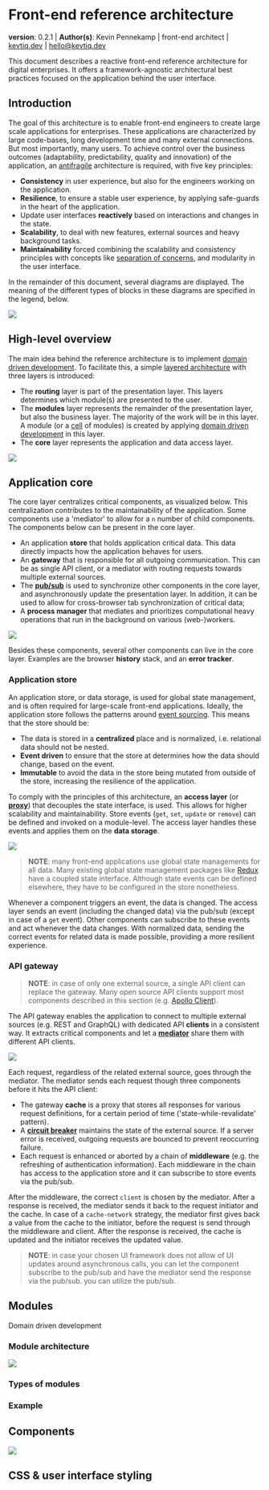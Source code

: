 # Front-end reference architecture

**version**: 0.2.1 | **Author(s)**: Kevin Pennekamp | front-end architect | [kevtiq.dev](https://kevtiq.dev) | <hello@kevtiq.dev>

This document describes a reactive front-end reference architecture for digital enterprises. It offers a framework-agnostic architectural best practices focused on the application behind the user interface.

## Introduction

The goal of this architecture is to enable front-end engineers to create large scale applications for enterprises. These applications are characterized by large code-bases, long development time and many external connections. But most importantly, many users. To achieve control over the business outcomes (adaptability, predictability, quality and innovation) of the application, an [antifragile](https://www.sciencedirect.com/science/article/pii/S1877050916302290) architecture is required, with five key principles:

- **Consistency** in user experience, but also for the engineers working on the application.
- **Resilience**, to ensure a stable user experience, by applying safe-guards in the heart of the application.
- Update user interfaces **reactively** based on interactions and changes in the state.
- **Scalability**, to deal with new features, external sources and heavy background tasks.
- **Maintainability** forced combining the scalability and consistency principles with concepts like [separation of concerns](https://en.wikipedia.org/wiki/Separation_of_concerns), and modularity in the user interface.

In the remainder of this document, several diagrams are displayed. The meaning of the different types of blocks in these diagrams are specified in the legend, below.

![](images/architecture-legend.png)

## High-level overview

The main idea behind the reference architecture is to implement [domain driven development](https://martinfowler.com/bliki/BoundedContext.html). To facilitate this, a simple [layered architecture](https://en.wikipedia.org/wiki/Multitier_architecture) with three layers is introduced:

- The **routing** layer is part of the presentation layer. This layers determines which module(s) are presented to the user.
- The **modules** layer represents the remainder of the presentation layer, but also the business layer. The majority of the work will be in this layer. A module (or a [cell](https://github.com/wso2/reference-architecture/blob/master/reference-architecture-cell-based.md) of modules) is created by applying [domain driven development](https://martinfowler.com/bliki/BoundedContext.html) in this layer.
- The **core** layer represents the application and data access layer.

![](images/architecture-high-level.png)

## Application core

The core layer centralizes critical components, as visualized below. This centralization contributes to the maintainability of the application. Some components use a 'mediator' to allow for a `n` number of child components. The components below can be present in the core layer.

- An application **store** that holds application critical data. This data directly impacts how the application behaves for users.
- An **gateway** that is responsible for all outgoing communication. This can be as single API client, or a mediator with routing requests towards multiple external sources.
- The **[pub/sub](https://en.wikipedia.org/wiki/Publish%E2%80%93subscribe_pattern)** is used to synchronize other components in the core layer, and asynchronously update the presentation layer. In addition, it can be used to allow for cross-browser tab synchronization of critical data;
- A **process manager** that mediates and prioritizes computational heavy operations that run in the background on various (web-)workers.

![](images/architecture-core.png)

Besides these components, several other components can live in the core layer. Examples are the browser **history** stack, and an **error tracker**.

### Application store

An application store, or data storage, is used for global state management, and is often required for large-scale front-end applications. Ideally, the application store follows the patterns around [event sourcing](https://martinfowler.com/eaaDev/EventSourcing.html). This means that the store should be:

- The data is stored in a **centralized** place and is normalized, i.e. relational data should not be nested.
- **Event driven** to ensure that the store at determines how the data should change, based on the event.
- **Immutable** to avoid the data in the store being mutated from outside of the store, increasing the resilience of the application.

To comply with the principles of this architecture, an **access layer** (or [**proxy**](https://en.wikipedia.org/wiki/Proxy_pattern)) that decouples the state interface, is used. This allows for higher scalability and maintainability. Store events (`get`, `set`, `update` or `remove`) can be defined and invoked on a module-level. The access layer handles these events and applies them on the **data storage**.

![](images/architecture-core-store.png)

> **NOTE**: many front-end applications use global state managements for all data. Many existing global state management packages like [Redux](https://redux.js.org/style-guide/style-guide) have a coupled state interface. Although state events can be defined elsewhere, they have to be configured in the store nonetheless.

Whenever a component triggers an event, the data is changed. The access layer sends an event (including the changed data) via the pub/sub (except in case of a `get` event). Other components can subscribe to these events and act whenever the data changes. With normalized data, sending the correct events for related data is made possible, providing a more resilient experience.

### API gateway

> **NOTE**: in case of only one external source, a single API client can replace the gateway. Many open source API clients support most components described in this section (e.g. [Apollo Client](https://www.apollographql.com/client/)).

The API gateway enables the application to connect to multiple external sources (e.g. REST and GraphQL) with dedicated API **clients** in a consistent way. It extracts critical components and let a [**mediator**](https://en.wikipedia.org/wiki/Mediator_pattern) share them with different API clients.

![](images/architecture-core-gateway.png)

Each request, regardless of the related external source, goes through the mediator. The mediator sends each request though three components before it hits the API client:

- The gateway **cache** is a proxy that stores all responses for various request definitions, for a certain period of time ('state-while-revalidate' pattern).
- A [**circuit breaker**](https://en.wikipedia.org/wiki/Circuit_breaker_design_pattern) maintains the state of the external source. If a server error is received, outgoing requests are bounced to prevent reoccurring failure.
- Each request is enhanced or aborted by a chain of **middleware** (e.g. the refreshing of authentication information). Each middleware in the chain has access to the application store and it can subscribe to store events via the pub/sub.

After the middleware, the correct `client` is chosen by the mediator. After a response is received, the mediator sends it back to the request initiator and the cache. In case of a `cache-network` strategy, the mediator first gives back a value from the cache to the initiator, before the request is send through the middleware and client. After the response is received, the cache is updated and the initiator receives the updated value.

> **NOTE**: in case your chosen UI framework does not allow of UI updates around asynchronous calls, you can let the component subscribe to the pub/sub and have the mediator send the response via the pub/sub. you can utilize the pub/sub.

## Modules

Domain driven development

### Module architecture

![](images/architecture-module.png)

### Types of modules

### Example

## Components

![](images/architecture-component.png)

## CSS & user interface styling
